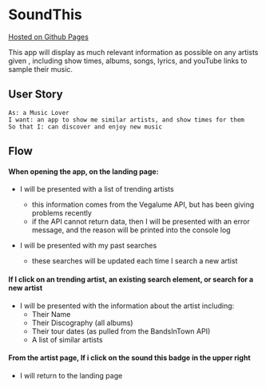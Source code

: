 # SoundThis
[Hosted on Github Pages](https://brian-fairbanks.github.io/SoundThis/)

This app will display as much relevant information as possible on any artists given , including show times, albums, songs, lyrics, and youTube links to sample their music.

## User Story
	As: a Music Lover
	I want: an app to show me similar artists, and show times for them
	So that I: can discover and enjoy new music


## Flow
#### When opening the app, on the landing page:
* I will be presented with a list of trending artists
	* this information comes from the Vegalume API, but has been giving problems recently
	* if the API cannot return data, then I will be presented with an error message, and the reason will be printed into the console log

* I will be presented with my past searches
	* these searches will be updated each time I search a new artist


#### If I click on an trending artist, an existing search element, or search for a new artist
* I will be presented with the information about the artist including:
	* Their Name
	* Their Discography (all albums)
	* Their tour dates (as pulled from the BandsInTown API)
	* A list of similar artists

#### From the artist page, If i click on the sound this badge in the upper right
* I will return to the landing page
